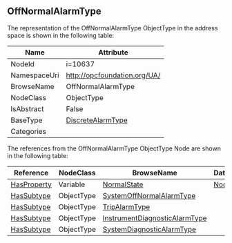 <!-- objecttype -->
## OffNormalAlarmType
  
<!-- end of text -->
The representation of the OffNormalAlarmType ObjectType in the address space is shown in the following table:  

|Name|Attribute|
|---|---|
|NodeId|i=10637|
|NamespaceUri|http://opcfoundation.org/UA/|
|BrowseName|OffNormalAlarmType|
|NodeClass|ObjectType|
|IsAbstract|False|
|BaseType|[DiscreteAlarmType](../../ObjectTypes/DiscreteAlarmType/readme.md)|
|Categories||

The references from the OffNormalAlarmType ObjectType Node are shown in the following table:  

|Reference|NodeClass|BrowseName|DataType|TypeDefinition|ModellingRule|
|---|---|---|---|---|---|
|[HasProperty](../../ReferenceTypes/HasProperty/readme.md)|Variable|[NormalState](#NormalState)|[NodeId](../../DataTypes/NodeId/readme.md)|[PropertyType](../../VariableTypes/PropertyType/readme.md)|[Mandatory](../../Objects/Mandatory/readme.md)|
|[HasSubtype](../../ReferenceTypes/HasSubtype/readme.md)|ObjectType|[SystemOffNormalAlarmType](#SystemOffNormalAlarmType)||||
|[HasSubtype](../../ReferenceTypes/HasSubtype/readme.md)|ObjectType|[TripAlarmType](#TripAlarmType)||||
|[HasSubtype](../../ReferenceTypes/HasSubtype/readme.md)|ObjectType|[InstrumentDiagnosticAlarmType](#InstrumentDiagnosticAlarmType)||||
|[HasSubtype](../../ReferenceTypes/HasSubtype/readme.md)|ObjectType|[SystemDiagnosticAlarmType](#SystemDiagnosticAlarmType)||||


